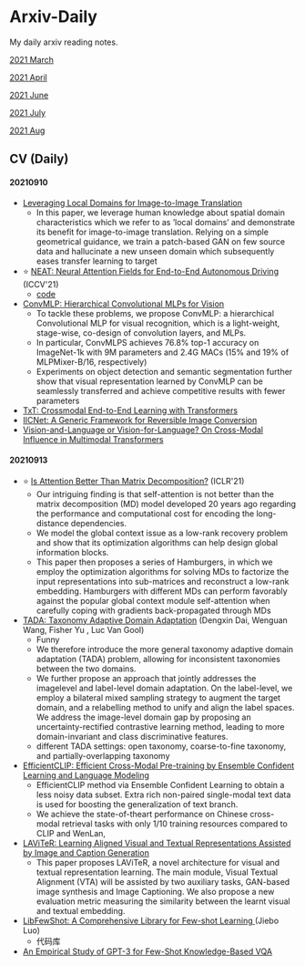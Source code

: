 # Arxiv-Daily

My daily arxiv reading notes.  

[2021 March](202103.md)

[2021 April](202104.md)

[2021 June](202106.md)

[2021 July](202107.md)

[2021 Aug](202108.md)

## CV (Daily)

#### 20210910

* [Leveraging Local Domains for Image-to-Image Translation](https://arxiv.org/pdf/2109.04468.pdf) 
  * In this paper, we leverage human knowledge about spatial domain characteristics which we refer to as ’local domains’ and demonstrate its benefit for image-to-image translation. Relying on a simple geometrical guidance, we train a patch-based GAN on few source data and hallucinate a new unseen domain which subsequently eases transfer learning to target
* :star: [NEAT: Neural Attention Fields for End-to-End Autonomous Driving](https://arxiv.org/pdf/2109.04456.pdf)  (ICCV'21)
  * [code](https://github.com/autonomousvision/neat)
* [ConvMLP: Hierarchical Convolutional MLPs for Vision](https://arxiv.org/pdf/2109.04454.pdf)
  * To tackle these problems, we propose ConvMLP: a hierarchical Convolutional MLP for visual recognition, which is a light-weight, stage-wise, co-design of convolution layers, and MLPs. 
  * In particular, ConvMLPS achieves 76.8% top-1 accuracy on ImageNet-1k with 9M parameters and 2.4G MACs (15% and 19% of MLPMixer-B/16, respectively)
  * Experiments on object detection and semantic segmentation further show that visual representation learned by ConvMLP can be seamlessly transferred and achieve competitive results with fewer parameters
* [TxT: Crossmodal End-to-End Learning with Transformers](https://arxiv.org/pdf/2109.04422.pdf)
* [IICNet: A Generic Framework for Reversible Image Conversion](https://arxiv.org/pdf/2109.04242.pdf)
* [Vision-and-Language or Vision-for-Language? On Cross-Modal Influence in Multimodal Transformers](https://arxiv.org/pdf/2109.04448.pdf)

#### 20210913

* :star: [Is Attention Better Than Matrix Decomposition?](https://arxiv.org/pdf/2109.04553.pdf)  (ICLR'21)
  * Our intriguing finding is that self-attention is not better than the matrix decomposition (MD) model developed 20 years ago regarding the performance and computational cost for encoding the long-distance dependencies.
  * We model the global context issue as a low-rank recovery problem and show that its optimization algorithms can help design global information blocks. 
  * This paper then proposes a series of Hamburgers, in which we employ the optimization algorithms for solving MDs to factorize the input representations into sub-matrices and reconstruct a low-rank embedding. Hamburgers with different MDs can perform favorably against the popular global context module self-attention when carefully coping with gradients back-propagated through MDs
* [TADA: Taxonomy Adaptive Domain Adaptation](https://arxiv.org/pdf/2109.04813.pdf)  (Dengxin Dai, Wenguan Wang, Fisher Yu , Luc Van Gool)
  * Funny
  * We therefore introduce the more general taxonomy adaptive domain adaptation (TADA) problem, allowing for inconsistent taxonomies between the two domains. 
  * We further propose an approach that jointly addresses the imagelevel and label-level domain adaptation. On the label-level, we employ a bilateral mixed sampling strategy to augment the target domain, and a relabelling method to unify and align the label spaces. We address the image-level domain gap by proposing an uncertainty-rectified contrastive learning method, leading to more domain-invariant and class discriminative features.
  * different TADA settings: open taxonomy, coarse-to-fine taxonomy, and partially-overlapping taxonomy
* [EfficientCLIP: Efficient Cross-Modal Pre-training by Ensemble Confident Learning and Language Modeling](https://arxiv.org/pdf/2109.04699.pdf)
  * EfficientCLIP method via Ensemble Confident Learning to obtain a less noisy data subset. Extra rich non-paired single-modal text data is used for boosting the generalization of text branch.
  * We achieve the state-of-theart performance on Chinese cross-modal retrieval tasks with only 1/10 training resources compared to CLIP and WenLan,
* [LAViTeR: Learning Aligned Visual and Textual Representations Assisted by Image and Caption Generation](https://arxiv.org/pdf/2109.04993.pdf)
  * This paper proposes LAViTeR, a novel architecture for visual and textual representation learning. The main module, Visual Textual Alignment (VTA) will be assisted by two auxiliary tasks, GAN-based image synthesis and Image Captioning. We also propose a new evaluation metric measuring the similarity between the learnt visual and textual embedding.
* [LibFewShot: A Comprehensive Library for Few-shot Learning ](https://arxiv.org/pdf/2109.04898.pdf) (Jiebo Luo)
  * 代码库
* [An Empirical Study of GPT-3 for Few-Shot Knowledge-Based VQA](https://arxiv.org/pdf/2109.05014.pdf)

